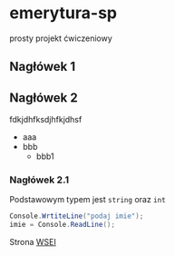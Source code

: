 # emerytura-sp
prosty projekt ćwiczeniowy

## Nagłówek 1

## Nagłówek 2
fdkjdhfksdjhfkjdhsf

* aaa
* bbb
  * bbb1


### Nagłówek 2.1

Podstawowym typem jest `string` oraz `int`

```csharp
Console.WrtiteLine("podaj imie");
imie = Console.ReadLine();
```
Strona [WSEI](http://wsei.edu.pl)
